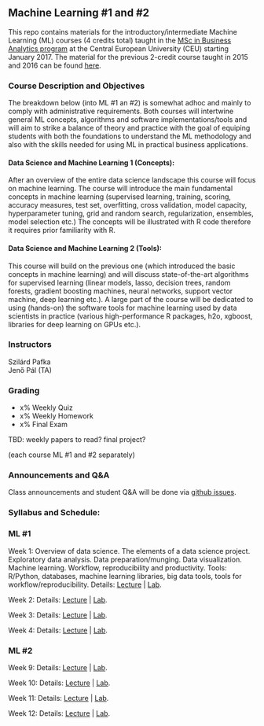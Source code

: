

## Machine Learning #1 and #2


This repo contains materials for the introductory/intermediate Machine Learning (ML) courses (4 credits total) taught in the 
[MSc in Business Analytics program](https://economics.ceu.edu/program/master-science-business-analytics) 
at the Central European University (CEU) starting January 2017. 
The material for the previous 2-credit course taught in 2015 and 2016 can be found 
[here](https://github.com/szilard/teach-data-science-msc-analytics-ceu).


### Course Description and Objectives

The breakdown below (into ML #1 an #2) is somewhat adhoc and mainly to comply with administrative requirements.
Both courses will intertwine general ML concepts, algorithms and software implementations/tools and will
aim to strike a balance of theory and practice with the goal of equiping students with both the
foundations to understand the ML methodology and also with the skills needed for using ML in practical
business applications.

#### Data Science and Machine Learning 1 (Concepts):

After an overview of the entire data science landscape this course will focus on machine learning. The course will introduce the main fundamental concepts in machine learning (supervised learning, training, scoring, accuracy measures, test set, overfitting, cross validation, model capacity, hyperparameter tuning, grid and random search, regularization, ensembles, model selection etc.) The concepts will be illustrated with R code therefore it requires prior familiarity with R.

#### Data Science and Machine Learning 2 (Tools):

This course will build on the previous one (which introduced the basic concepts in machine learning) and will discuss state-of-the-art algorithms for supervised learning (linear models, lasso, decision trees, random forests, gradient boosting machines, neural networks, support vector machine, deep learning etc.). A large part of the course will be dedicated to using (hands-on) the software tools for machine learning used by data scientists in practice (various high-performance R packages, h2o, xgboost, libraries for deep learning on GPUs etc.).


### Instructors

Szilárd Pafka <br> 
Jenő Pál (TA)


### Grading

- x% Weekly Quiz
- x% Weekly Homework
- x% Final Exam 

TBD: weekly papers to read? final project?

(each course ML #1 and #2 separately)


### Announcements and Q&A

Class announcements and student Q&A will be done via [github issues](https://github.com/szilard/teach-ML-CEU-master-bizanalytics/issues).


### Syllabus and Schedule:

### ML #1

Week 1: Overview of data science. The elements of a data science project. Exploratory data analysis. Data preparation/munging. Data visualization. Machine learning. Workflow, reproducibility and productivity. Tools: R/Python, databases, machine learning libraries, big data tools, tools for workflow/reproducibility. Details: [Lecture](wk01/lect) | [Lab](wk01/lab).

Week 2: Details: [Lecture](wk02/lect) | [Lab](wk02/lab).

Week 3: Details: [Lecture](wk03/lect) | [Lab](wk03/lab).

Week 4: Details: [Lecture](wk04/lect) | [Lab](wk04/lab).


### ML #2

Week 9: Details: [Lecture](wk09/lect) | [Lab](wk09/lab).

Week 10: Details: [Lecture](wk10/lect) | [Lab](wk10/lab).

Week 11: Details: [Lecture](wk11/lect) | [Lab](wk11/lab).

Week 12: Details: [Lecture](wk12/lect) | [Lab](wk12/lab).





